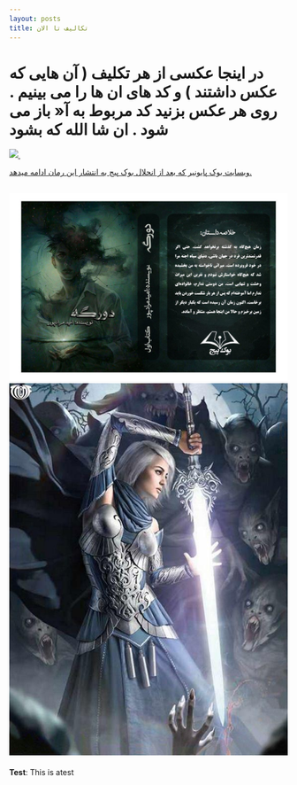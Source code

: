 ```yaml
---
layout: posts
title: تکالیف تا الان
---
```


# در اینجا عکسی از هر تکلیف ( آن هایی که عکس داشتند ) و کد های ان ها را می بینیم . روی هر عکس بزنید کد مربوط به آ« باز می شود . ان شا الله که بشود 
<a href= "C:\git\personal_website_template\s7.py"> <image src="C:\git\personal_website_template\assets\images\screenshot(104).png"> <a>
<a href= ""><image src=""><a>
<a href= ""><image src=""><a>


[وبسایت بوک پایونیر که بعد از انحلال بوک پیج به انتشار این رمان ادامه میدهد. ](https;//bookpioneers.ir)



![alt text](../assets/images/dorage_jeld1.jpg "تصویر روی جلد رمان از کتاب اول")
![alt text](../assets/images/dorage_jeld2.jpg "تصویر روی جلد کتاب دوم از جلد اول ")
---
**Test**: This is atest

